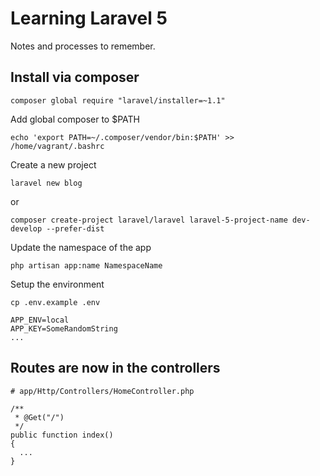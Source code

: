 Learning Laravel 5
==================

Notes and processes to remember.

Install via composer
--------------------

    composer global require "laravel/installer=~1.1"

Add global composer to $PATH

    echo 'export PATH=~/.composer/vendor/bin:$PATH' >> /home/vagrant/.bashrc

Create a new project

    laravel new blog

or

    composer create-project laravel/laravel laravel-5-project-name dev-develop --prefer-dist

Update the namespace of the app

    php artisan app:name NamespaceName

Setup the environment

    cp .env.example .env

    APP_ENV=local
    APP_KEY=SomeRandomString
    ...

Routes are now in the controllers
---------------

    # app/Http/Controllers/HomeController.php

    /**
     * @Get("/")
     */
    public function index()
    {
      ...
    }
